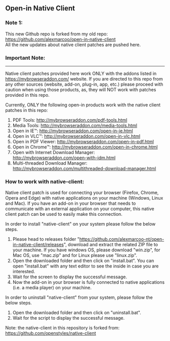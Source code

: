 ## Open-in Native Client

### Note 1:
This new Github repo is forked from my old repo: https://github.com/alexmarcoo/open-in-native-client  
All the new updates about native client patches are pushed here.

### Important Note:
----------------------------------------------------
Native client patches provided here work ONLY with the addons listed in https://mybrowseraddon.com/ website. If you are directed to this repo from any other sources (website, add-on, plug-in, app, etc.) please proceed with caution when using those products, as, they will NOT work with patches provided in this repo.

Currently, ONLY the following open-in products work with the native client patches in this repo:

1. PDF Tools: http://mybrowseraddon.com/pdf-tools.html
2. Media Tools: http://mybrowseraddon.com/media-tools.html
3. Open in IE™: http://mybrowseraddon.com/open-in-ie.html  
4. Open in VLC™: http://mybrowseraddon.com/open-in-vlc.html  
5. Open in PDF Viewer: http://mybrowseraddon.com/open-in-pdf.html  
6. Open in Chrome™: http://mybrowseraddon.com/open-in-chrome.html  
7. Open with Internet Download Manager: http://mybrowseraddon.com/open-with-idm.html
8. Multi-threaded Download Manager: http://mybrowseraddon.com/multithreaded-download-manager.html

### How to work with native-client:

Native client patch is used for connecting your browser (Firefox, Chrome, Opera and Edge) with native applications on your machine (Windows, Linux and Mac). If you have an add-on in your browser that needs to communicate with an external application on your computer, this native client patch can be used to easily make this connection.

In order to install "native-client" on your system please follow the below steps.

1. Please head to releases folder "https://github.com/alexmarcoo-nt/open-in-native-client/releases", download and extract the related ZIP file to your machine. If you have windows OS, please download "win.zip", for Mac OS, use "mac.zip" and for Linux please use "linux.zip".
2. Open the downloaded folder and then click on "install.bat". You can open "install.bat" with any text editor to see the inside in case you are interested.
3. Wait for the screen to display the successful message.
4. Now the add-on in your browser is fully connected to native applications (i.e. a media player) on your machine.

In order to uninstall "native-client" from your system, please follow the below steps.

1. Open the downloaded folder and then click on "uninstall.bat".
2. Wait for the script to display the successful message.

Note: the native-client in this repository is forked from: https://github.com/openstyles/native-client
